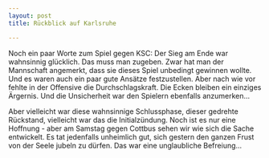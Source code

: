 ```yaml
---
layout: post
title: Rückblick auf Karlsruhe

---
```


Noch ein paar Worte zum Spiel gegen KSC: Der Sieg am Ende war wahnsinnig glücklich. Das muss man zugeben. Zwar hat man der Mannschaft angemerkt, dass sie dieses Spiel unbedingt gewinnen wollte. Und es waren auch ein paar gute Ansätze festzustellen. Aber nach wie vor fehlte in der Offensive die Durchschlagskraft. Die Ecken bleiben ein einziges Ärgernis. Und die Unsicherheit war den Spielern ebenfalls anzumerken...

Aber vielleicht war diese wahnsinnige Schlussphase, dieser gedrehte Rückstand, vielleicht war das die Initialzündung. Noch ist es nur eine Hoffnung - aber am Samstag gegen Cottbus sehen wir wie sich die Sache entwickelt. Es tat jedenfalls unheimlich gut, sich gestern den ganzen Frust von der Seele jubeln zu dürfen. Das war eine unglaubliche Befreiung...
